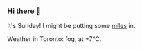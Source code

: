 ### Hi there :wave:

It's Sunday! I might be putting some [miles](https://www.strava.com/athletes/889963) in.

Weather in Toronto: fog, at +7°C.
